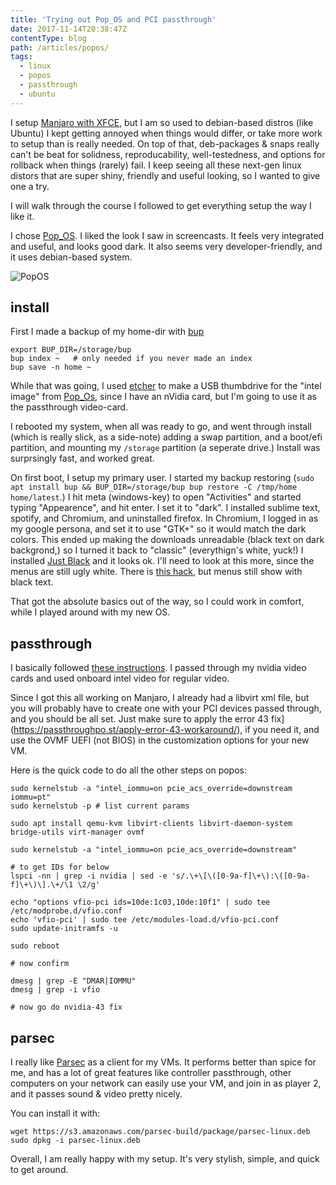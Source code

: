 ```yaml
---
title: 'Trying out Pop_OS and PCI passthrough'
date: 2017-11-14T20:38:47Z
contentType: blog
path: /articles/popos/
tags:
  - linux
  - popos
  - passthrough
  - ubuntu
---
```


I setup [Manjaro with XFCE](manjaro), but I am so used to debian-based distros (like Ubuntu) I kept getting annoyed when things would differ, or take more work to setup than is really needed. On top of that, deb-packages & snaps really can't be beat for solidness, reproducability, well-testedness, and options for rollback when things (rarely) fail. I keep seeing all these next-gen linux distors that are super shiny, friendly and useful looking, so I wanted to give one a try.

I will walk through the course I followed to get everything setup the way I like it.

I chose [Pop_OS](https://system76.com/pop). I liked the look I saw in screencasts. It feels very integrated and useful, and looks good dark. It also seems very developer-friendly, and it uses debian-based system.

![PopOS](http://blog.gosabe.com/wp-content/uploads/2017/11/Screenshot-from-2017-11-05-20-09-48.png)

## install

First I made a backup of my home-dir with [bup](https://github.com/bup/bup)

```
export BUP_DIR=/storage/bup
bup index ~   # only needed if you never made an index
bup save -n home ~
```

While that was going, I used [etcher](https://www.balena.io/etcher/) to make a USB thumbdrive for the "intel image" from [Pop_Os](https://system76.com/pop), since I have an nVidia card, but I'm going to use it as the passthrough video-card.

I rebooted my system, when all was ready to go, and went through install (which is really slick, as a side-note) adding a swap partition, and a boot/efi partition, and mounting my `/storage` partition (a seperate drive.) Install was surprsingly fast, and worked great.

On first boot, I setup my primary user. I started my backup restoring (`sudo apt install bup && BUP_DIR=/storage/bup bup restore -C /tmp/home home/latest`.) I hit meta (windows-key) to open "Activities" and started typing "Appearence", and hit enter. I set it to "dark". I installed sublime text, spotify, and Chromium, and uninstalled firefox. In Chromium, I logged in as my google persona, and set it to use "GTK+" so it would match the dark colors. This ended up making the downloads unreadable (black text on dark backgrond,) so I turned it back to "classic" (everythign's white, yuck!) I installed [Just Black](https://chrome.google.com/webstore/detail/just-black/aghfnjkcakhmadgdomlmlhhaocbkloab) and it looks ok. I'll need to look at this more, since the menus are still ugly white. There is [this hack](https://askubuntu.com/questions/1127629/how-to-change-the-color-of-chromium-only-chrome-downloads-bar-in-a-gtk3-theme), but menus still show with black text.

That got the absolute basics out of the way, so I could work in comfort, while I played around with my new OS.

## passthrough

I basically followed [these instructions](https://blog.zerosector.io/2018/07/28/kvm-qemu-windows-10-gpu-passthrough/). I passed through my nvidia video cards and used onboard intel video for regular video.

Since I got this all working on Manjaro, I already had a libvirt xml file, but you will probably have to create one with your PCI devices passed through, and you should be all set. Just make sure to apply the error 43 fix](https://passthroughpo.st/apply-error-43-workaround/), if you need it, and use the OVMF UEFI (not BIOS) in the customization options for your new VM.

Here is the quick code to do all the other steps on popos:

```
sudo kernelstub -a "intel_iommu=on pcie_acs_override=downstream iommu=pt"
sudo kernelstub -p # list current params

sudo apt install qemu-kvm libvirt-clients libvirt-daemon-system bridge-utils virt-manager ovmf

sudo kernelstub -a "intel_iommu=on pcie_acs_override=downstream"

# to get IDs for below
lspci -nn | grep -i nvidia | sed -e 's/.\+\[\([0-9a-f]\+\):\([0-9a-f]\+\)\].\+/\1 \2/g'

echo "options vfio-pci ids=10de:1c03,10de:10f1" | sudo tee /etc/modprobe.d/vfio.conf
echo 'vfio-pci' | sudo tee /etc/modules-load.d/vfio-pci.conf
sudo update-initramfs -u

sudo reboot

# now confirm

dmesg | grep -E "DMAR|IOMMU"
dmesg | grep -i vfio

# now go do nvidia-43 fix
```

## parsec

I really like [Parsec](https://parsecgaming.com) as a client for my VMs. It performs better than spice for me, and has a lot of great features like controller passthrough, other computers on your network can easily use your VM, and join in as player 2, and it passes sound & video pretty nicely.

You can install it with:

```
wget https://s3.amazonaws.com/parsec-build/package/parsec-linux.deb
sudo dpkg -i parsec-linux.deb
```

Overall, I am really happy with my setup. It's very stylish, simple, and quick to get around.